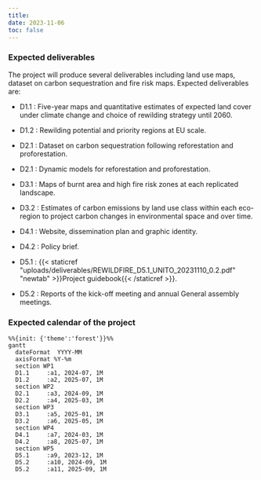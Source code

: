 ```yaml
---
title: 
date: 2023-11-06
toc: false
---
```


<h3>Expected deliverables</h3>

The project will produce several deliverables including land use maps, dataset on carbon sequestration and fire risk maps. Expected deliverables are:
- D1.1 : Five-year maps and quantitative estimates of expected land cover under climate change and choice of rewilding strategy until 2060.
- D1.2 : Rewilding potential and priority regions at EU scale.

- D2.1 : Dataset on carbon sequestration following reforestation and proforestation.
- D2.1 : Dynamic models for reforestation and proforestation.
  
- D3.1 : Maps of burnt area and high fire risk zones at each replicated landscape.
- D3.2 : Estimates of carbon emissions by land use class within each eco-region to project carbon changes in environmental space and over time.
  
- D4.1 : Website, dissemination plan and graphic identity.
- D4.2 : Policy brief.
  
- D5.1 : {{< staticref "uploads/deliverables/REWILDFIRE_D5.1_UNITO_20231110_0.2.pdf" "newtab" >}}Project guidebook{{< /staticref >}}.
- D5.2 : Reports of the kick-off meeting and annual General assembly meetings.


<h3>Expected calendar of the project</h3>

```mermaid
%%{init: {'theme':'forest'}}%%
gantt
  dateFormat  YYYY-MM
  axisFormat %Y-%m
  section WP1
  D1.1     :a1, 2024-07, 1M
  D1.2     :a2, 2025-07, 1M
  section WP2
  D2.1     :a3, 2024-09, 1M
  D2.2     :a4, 2025-03, 1M
  section WP3
  D3.1     :a5, 2025-01, 1M
  D3.2     :a6, 2025-05, 1M
  section WP4
  D4.1     :a7, 2024-03, 1M
  D4.2     :a8, 2025-07, 1M
  section WP5
  D5.1     :a9, 2023-12, 1M
  D5.2     :a10, 2024-09, 1M
  D5.2     :a11, 2025-09, 1M

```
